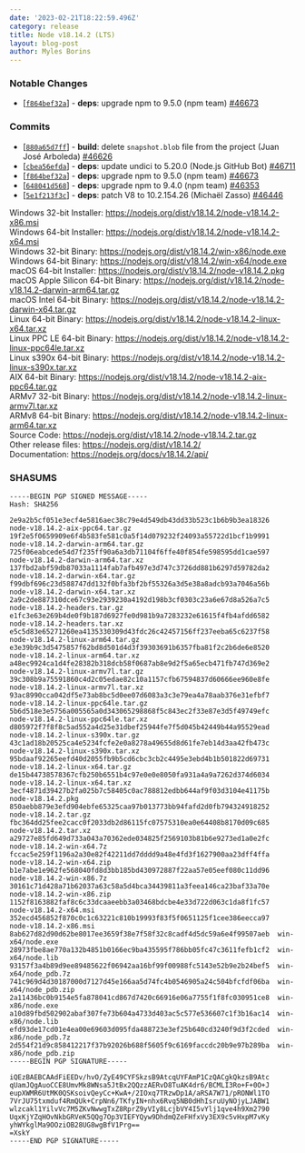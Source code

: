 ```yaml
---
date: '2023-02-21T18:22:59.496Z'
category: release
title: Node v18.14.2 (LTS)
layout: blog-post
author: Myles Borins
---
```


### Notable Changes

- \[[`f864bef32a`](https://github.com/nodejs/node/commit/f864bef32a)] - **deps**: upgrade npm to 9.5.0 (npm team) [#46673](https://github.com/nodejs/node/pull/46673)

### Commits

- \[[`880a65d7ff`](https://github.com/nodejs/node/commit/880a65d7ff)] - **build**: delete `snapshot.blob` file from the project (Juan José Arboleda) [#46626](https://github.com/nodejs/node/pull/46626)
- \[[`cbea56efda`](https://github.com/nodejs/node/commit/cbea56efda)] - **deps**: update undici to 5.20.0 (Node.js GitHub Bot) [#46711](https://github.com/nodejs/node/pull/46711)
- \[[`f864bef32a`](https://github.com/nodejs/node/commit/f864bef32a)] - **deps**: upgrade npm to 9.5.0 (npm team) [#46673](https://github.com/nodejs/node/pull/46673)
- \[[`648041d568`](https://github.com/nodejs/node/commit/648041d568)] - **deps**: upgrade npm to 9.4.0 (npm team) [#46353](https://github.com/nodejs/node/pull/46353)
- \[[`5e1f213f3c`](https://github.com/nodejs/node/commit/5e1f213f3c)] - **deps**: patch V8 to 10.2.154.26 (Michaël Zasso) [#46446](https://github.com/nodejs/node/pull/46446)

Windows 32-bit Installer: https://nodejs.org/dist/v18.14.2/node-v18.14.2-x86.msi \
Windows 64-bit Installer: https://nodejs.org/dist/v18.14.2/node-v18.14.2-x64.msi \
Windows 32-bit Binary: https://nodejs.org/dist/v18.14.2/win-x86/node.exe \
Windows 64-bit Binary: https://nodejs.org/dist/v18.14.2/win-x64/node.exe \
macOS 64-bit Installer: https://nodejs.org/dist/v18.14.2/node-v18.14.2.pkg \
macOS Apple Silicon 64-bit Binary: https://nodejs.org/dist/v18.14.2/node-v18.14.2-darwin-arm64.tar.gz \
macOS Intel 64-bit Binary: https://nodejs.org/dist/v18.14.2/node-v18.14.2-darwin-x64.tar.gz \
Linux 64-bit Binary: https://nodejs.org/dist/v18.14.2/node-v18.14.2-linux-x64.tar.xz \
Linux PPC LE 64-bit Binary: https://nodejs.org/dist/v18.14.2/node-v18.14.2-linux-ppc64le.tar.xz \
Linux s390x 64-bit Binary: https://nodejs.org/dist/v18.14.2/node-v18.14.2-linux-s390x.tar.xz \
AIX 64-bit Binary: https://nodejs.org/dist/v18.14.2/node-v18.14.2-aix-ppc64.tar.gz \
ARMv7 32-bit Binary: https://nodejs.org/dist/v18.14.2/node-v18.14.2-linux-armv7l.tar.xz \
ARMv8 64-bit Binary: https://nodejs.org/dist/v18.14.2/node-v18.14.2-linux-arm64.tar.xz \
Source Code: https://nodejs.org/dist/v18.14.2/node-v18.14.2.tar.gz \
Other release files: https://nodejs.org/dist/v18.14.2/ \
Documentation: https://nodejs.org/docs/v18.14.2/api/

### SHASUMS

```
-----BEGIN PGP SIGNED MESSAGE-----
Hash: SHA256

2e9a2b5cf051e3ecf4e5816aec38c79e4d549db43dd33b523c1b6b9b3ea18326  node-v18.14.2-aix-ppc64.tar.gz
19f2e5f0659909e6f4b583fe581c0a5f14d079232f24093a55722d1bcf1b9991  node-v18.14.2-darwin-arm64.tar.gz
725f06eabcede54d7f235ff90a6a3db71104f6ffe40f854fe598595dd1cae597  node-v18.14.2-darwin-arm64.tar.xz
137fbd2abf59db87033a1114fab7afb497e3d747c3726dd881b6297d59782da2  node-v18.14.2-darwin-x64.tar.gz
f99dbf696c23d588747dd132f0bfa3bf2bf55326a3d5e38a8adcb93a7046a56b  node-v18.14.2-darwin-x64.tar.xz
2a9c2de887310dce67c93e2939230a4192d198b3cf0303c23a6e67d8a526a7c5  node-v18.14.2-headers.tar.gz
e1fc3e63e269b4de0f9b187d6927fe0d981b9a7283232e61615f4fb4afdd6582  node-v18.14.2-headers.tar.xz
e5c5d83e65271260ea4135330309d43fdc26c42457156ff237eeba65c6237f58  node-v18.14.2-linux-arm64.tar.gz
e3e39b9c3d5475857f62bd8d501d4d3f39303691b6357fba81f2c2b6de6e8520  node-v18.14.2-linux-arm64.tar.xz
a48ec9924ca1d4fe28382b318dcb58f0687ab8e9d2f5a65ecb471fb747d369e2  node-v18.14.2-linux-armv7l.tar.gz
39c308b9a75591860c4d2c05edae82c10a1157cfb67594837d60666ee960e8fe  node-v18.14.2-linux-armv7l.tar.xz
93ac8990cca042df5e73ab8bc5d0ee07d6083a3c3e79ea4a78aab376e31efbf7  node-v18.14.2-linux-ppc64le.tar.gz
5b6d518e3e5756a005565a0d343065298868f5c843ec2f33e87e3d5f49749efc  node-v18.14.2-linux-ppc64le.tar.xz
d805972f7f8f8c5ad552a4d25e31dbef25944fe7f5d045b42449b44a95529ead  node-v18.14.2-linux-s390x.tar.gz
43c1ad18b20525ca4e5234fcfe2e0a8278a49655d8d61fe7eb14d3aa42fb473c  node-v18.14.2-linux-s390x.tar.xz
95bdaaf92265eefd40d2055fb9b5cd6cbc3cb2c4495e3ebd4b1b501822d69731  node-v18.14.2-linux-x64.tar.gz
de15b44738578367cfb250b6551b4c97e0e0e8050fa931a4a9a7262d374d6034  node-v18.14.2-linux-x64.tar.xz
3ecf4871d39427b2fa025b7c58405c0ac788812edbb644af9f03d3104e41175b  node-v18.14.2.pkg
850aebb879e3efd904ebfe65325caa97b013773bb94fafd2d0fb794324918252  node-v18.14.2.tar.gz
fbc364dd25fee2cacc0f2033db2d86115fc07575310ea0e64408b8170d09c685  node-v18.14.2.tar.xz
a29727e85fd649d733a043a70362ede034825f2569103b81b6e9273ed1a0e2fc  node-v18.14.2-win-x64.7z
fccac5e259f1196a2a30e82f42211dd7dddd9a48e4fd3f1627900aa23dff4ffa  node-v18.14.2-win-x64.zip
b1e7abe1e962fe568040fd8d3bb185bd430972887f22aa57e05eef080c11dd96  node-v18.14.2-win-x86.7z
30161c71d428a71b62037a63c58a5d4bca34439811a3feea146ca23baf33a70e  node-v18.14.2-win-x86.zip
1152f8163882faf8c6c33dcaaeebb3a03468bdcbe4e33d722d063c1da8f1fc57  node-v18.14.2-x64.msi
352ecd456852f870c0c1c63221c810b19993f83f5f0651125f1cee386eecca97  node-v18.14.2-x86.msi
8ab627d82d90d62be8017ee3659f38e7f58f32c8cadf4d5dc59a6e4f99507aeb  win-x64/node.exe
28973fbe8ae770a132b4851b0166ec9ba435595f786bb05fc47c3611fefb1cf2  win-x64/node.lib
93157f3a4b89d9ee89485622f06942aa16bf99f00988fc5143e52b9e2b24bef5  win-x64/node_pdb.7z
741c969d4d30187000d7127d45e166aa5d74fc4b0546905a24c504bfcfdf06ba  win-x64/node_pdb.zip
2a11436bc0b9154e5fa878041cd867d7420c66916e06a7755f1f8fc030951ce8  win-x86/node.exe
a10d89fbd502902abaf307fe73b604a4733d403ac5c577e536607c1f3b16ac14  win-x86/node.lib
efd93de17cd01e4ea00e69603d095fda488723e3ef25b640cd3240f9d3f2cded  win-x86/node_pdb.7z
2d554f21d9c858412217f37b92026b688f5605f9c6169faccdc20b9e97b289ba  win-x86/node_pdb.zip
-----BEGIN PGP SIGNATURE-----

iQEzBAEBCAAdFiEEDv/hvO/ZyE49CYFSkzsB9AtcqUYFAmP1CzQACgkQkzsB9Atc
qUamJQgAuoCCE8UmvMk8WNsa5JtBx2QQzzAERvD8TuAK4dr6/BCMLI3Ro+F+0O+J
eupXWMR6UtMK0QSKsoivQeyCc+KwA+/2IOxq7TRzwDp1A/aRSA7W71/pRONWl1TO
7VrJU75txmduf4RmQUk+CrpNn6/TKfyIN+nhx6Rvq5NB0dHhIsruUyNOjyLJABW1
wlzcakl1YilvVc7M5ZKvNwwgTxZ8RprZ9yVIy8LcjbVY4I5vYlj1qve4h9Xm2790
UqxKjYZqHOvNkbGRVeK5QQg7Op3VIEFYQyw9DhdmQZeFHfxVy3EX9c5vHxpM7vKy
yhWYkglMa9OOziOB28UG8wgBfV1Prg==
=XskY
-----END PGP SIGNATURE-----

```
